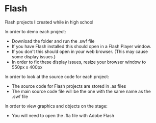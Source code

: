 Flash
=====

Flash projects I created while in high school


In order to demo each project:
- Download the folder and run the .swf file
- If you have Flash installed this should open in a Flash Player window.
- If you don't this should open in your web browser. (This may cause some display issues.)
- In order to fix these display issues, resize your browser window to 550px x 400px

In order to look at the source code for each project:
- The source code for Flash projects are stored in .as files
- The main source code file will be the one with the same name as the .swf file

In order to view graphics and objects on the stage:
- You will need to open the .fla file with Adobe Flash
